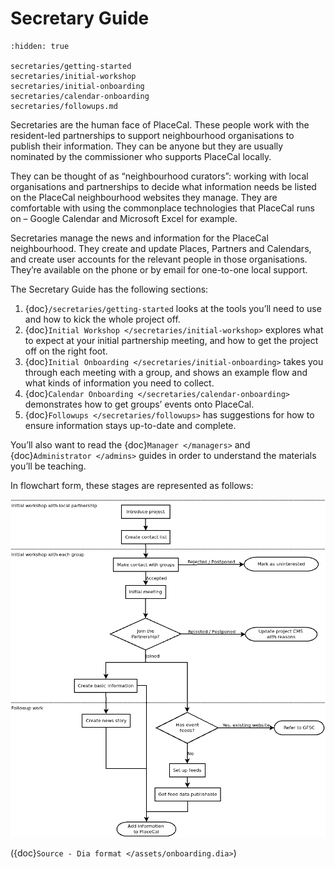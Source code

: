 # Secretary Guide

```{toctree}
:hidden: true

secretaries/getting-started
secretaries/initial-workshop
secretaries/initial-onboarding
secretaries/calendar-onboarding
secretaries/followups.md
```

Secretaries are the human face of PlaceCal. These people work with the
resident-led partnerships to support neighbourhood organisations to
publish their information. They can be anyone but they are usually
nominated by the commissioner who supports PlaceCal locally.

They can be thought of as “neighbourhood curators”: working with local
organisations and partnerships to decide what information needs be
listed on the PlaceCal neighbourhood websites they manage. They are
comfortable with using the commonplace technologies that PlaceCal runs
on – Google Calendar and Microsoft Excel for example.

Secretaries manage the news and information for the PlaceCal
neighbourhood. They create and update Places, Partners and Calendars,
and create user accounts for the relevant people in those organisations.
They’re available on the phone or by email for one-to-one local support.

The Secretary Guide has the following sections:

1. {doc}`/secretaries/getting-started` looks at the
   tools you’ll need to use and how to kick the whole project off.
2. {doc}`Initial Workshop </secretaries/initial-workshop>` explores what
   to expect at your initial partnership meeting, and how to get the
   project off on the right foot.
3. {doc}`Initial Onboarding </secretaries/initial-onboarding>` takes you
   through each meeting with a group, and shows an example flow and what
   kinds of information you need to collect.
4. {doc}`Calendar Onboarding </secretaries/calendar-onboarding>`
   demonstrates how to get groups’ events onto PlaceCal.
5. {doc}`Followups </secretaries/followups>` has suggestions for how to
   ensure information stays up-to-date and complete.

You’ll also want to read the {doc}`Manager </managers>` and
{doc}`Administrator </admins>` guides in order to understand the
materials you’ll be teaching.

In flowchart form, these stages are represented as follows:

![Onboarding](/assets/onboarding.png "Onboarding")

({doc}`Source - Dia format </assets/onboarding.dia>`)
